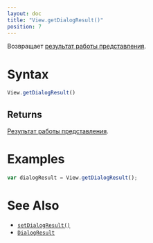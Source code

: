 ```yaml
---
layout: doc
title: "View.getDialogResult()"
position: 7
---
```


Возвращает [результат работы представления](../DialogResult/).

# Syntax

```js
View.getDialogResult()
```

## Returns

[Результат работы представления](../DialogResult/).

# Examples

```js
var dialogResult = View.getDialogResult();
```

# See Also

* [`setDialogResult()`](../View.setDialogResult/)
* [`DialogResult`](../DialogResult/)
